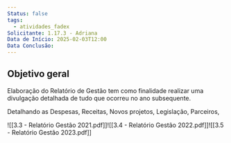 ```yaml
---
Status: false
tags:
  - atividades_fadex
Solicitante: 1.17.3 - Adriana
Data de Início: 2025-02-03T12:00
Data Conclusão:
---
```



## Objetivo geral


Elaboração do Relatório de Gestão tem como finalidade realizar uma divulgação detalhada de tudo que ocorreu no ano subsequente.

Detalhando as Despesas, Receitas, Novos projetos, Legislação, Parceiros, 


![[3.3 - Relatório Gestão 2021.pdf]]![[3.4 - Relatório Gestão 2022.pdf]]![[3.5 - Relatório Gestão 2023.pdf]]